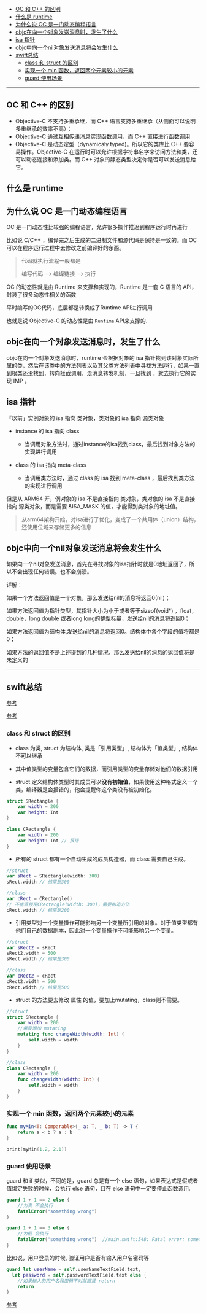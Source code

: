 
- [OC 和 C++ 的区别](#oc-和-c-的区别)
- [什么是 runtime](#什么是-runtime)
- [为什么说 OC 是一门动态编程语言](#为什么说-oc-是一门动态编程语言)
- [objc在向一个对象发送消息时，发生了什么](#objc在向一个对象发送消息时发生了什么)
- [isa 指针](#isa-指针)
- [objc中向一个nil对象发送消息将会发生什么](#objc中向一个nil对象发送消息将会发生什么)
- [swift总结](#swift总结)
  - [class 和 struct 的区别](#class-和-struct-的区别)
  - [实现一个 min 函数，返回两个元素较小的元素](#实现一个-min-函数返回两个元素较小的元素)
  - [guard 使用场景](#guard-使用场景)

-----


## OC 和 C++ 的区别

- Objective-C 不支持多重承继，而 C++ 语言支持多重继承（从侧面可以说明多重继承的效率不高）；
- Objective-C 通过互相传递消息实现函数调用，而 C++ 直接进行函数调用
- Objective-C 是动态定型（dynamicaly typed)。所以它的类库比 C++ 要容易操作。Objective-C 在运行时可以允许根据字符串名字来访问方法和类，还可以动态连接和添加类。而 C++ 对象的静态类型决定你是否可以发送消息给它。


## 什么是 runtime
## 为什么说 OC 是一门动态编程语言 

OC 是一门动态性比较强的编程语言，允许很多操作推迟到程序运行时再进行

比如说 C/C++ ，编译完之后生成的二进制文件和源代码是保持是一致的。而 OC 可以在程序运行过程中去修改之前编译好的东西。

> 代码就执行流程一般都是
>
> 编写代码 --> 编译链接 --> 执行

OC 的动态性就是由 Runtime 来支撑和实现的，Runtime 是一套 C 语言的 API，封装了很多动态性相关的函数

平时编写的OC代码，底层都是转换成了Runtime API进行调用

也就是说 Objective-C 的动态性是由 `Runtime` API来支撑的.

## objc在向一个对象发送消息时，发生了什么

objc在向一个对象发送消息时，runtime 会根据对象的 isa 指针找到该对象实际所属的类，然后在该类中的方法列表以及其父类方法列表中寻找方法运行，如果一直到根类还没找到，转向拦截调用，走消息转发机制，一旦找到 ，就去执行它的实现 IMP 。

## isa 指针

『以前」实例对象的 isa 指向 类对象，类对象的 isa 指向 源类对象

- instance 的 isa 指向 class
  - 当调用对象方法时，通过instance的isa找到class，最后找到对象方法的实现进行调用

- class 的 isa 指向 meta-class
  - 当调用类方法时，通过 class 的 isa 找到 meta-class ，最后找到类方法的实现进行调用

但是从 ARM64 开，例对象的 isa 不是直接指向 类对象，类对象的 isa 不是直接指向 源类对象，而是需要 &ISA_MASK  的值，才能得到类对象的地址值。

> 从arm64架构开始，对isa进行了优化，变成了一个共用体（union）结构，还使用位域来存储更多的信息

## objc中向一个nil对象发送消息将会发生什么

如果向一个nil对象发送消息，首先在寻找对象的isa指针时就是0地址返回了，所以不会出现任何错误。也不会崩溃。

详解：

如果一个方法返回值是一个对象，那么发送给nil的消息将返回0(nil)；

如果方法返回值为指针类型，其指针大小为小于或者等于sizeof(void*) ，float，double，long double 或者long long的整型标量，发送给nil的消息将返回0；

如果方法返回值为结构体,发送给nil的消息将返回0。结构体中各个字段的值将都是0；

如果方法的返回值不是上述提到的几种情况，那么发送给nil的消息的返回值将是未定义的



----

## swift总结


[参考](https://www.jianshu.com/p/f7dd76ea5be5)

[参考](https://www.jianshu.com/p/cc4a737ddc1d)

### class 和 struct 的区别

- class 为类, struct 为结构体, 类是「引用类型」, 结构体为「值类型」, 结构体不可以继承

- 其中值类型的变量包含它们的数据，而引用类型的变量存储对他们的数据引用


- struct 定义结构体类型时其成员可以**没有初始值**，如果使用这种格式定义一个类，编译器是会报错的，他会提醒你这个类没有被初始化。

```swift
struct SRectangle {
    var width = 200
    var height: Int
}

class CRectangle {
    var width = 200
    var height: Int // 报错
}
```

- 所有的 struct 都有一个自动生成的成员构造器，而 class 需要自己生成。

```swift
//struct
var sRect = SRectangle(width: 300)
sRect.width // 结果是300

//class
var cRect = CRectangle()
// 不能直接用CRectangle(width: 300)，需要构造方法
cRect.width // 结果是200
```

- 引用类型对一个变量操作可能影响另一个变量所引用的对象。对于值类型都有他们自己的数据副本，因此对一个变量操作不可能影响另一个变量。

```swift
//struct
var sRect2 = sRect
sRect2.width = 500
sRect.width // 结果是300

//class
var cRect2 = cRect
cRect2.width = 500
cRect.width // 结果是500
```

- struct 的方法要去修改 属性 的值，要加上mutating，class则不需要。

```swift
//struct
struct SRectangle {
    var width = 200
    //需要添加 mutating
    mutating func changeWidth(width: Int) {
        self.width = width
    }
}

//class
class CRectangle {
    var width = 200
    func changeWidth(width: Int) {
        self.width = width
    }
}
```

### 实现一个 min 函数，返回两个元素较小的元素

```swift
func myMin<T: Comparable>(_ a: T, _ b: T) -> T {
    return a < b ? a : b
}

print(myMin(1.2, 2.1))
```

### guard 使用场景

guard 和 if 类似，不同的是，guard 总是有一个 else 语句，如果表达式是假或者值绑定失败的时候，会执行 else 语句，且在 else 语句中一定要停止函数调用.

```swift
guard 1 + 1 == 2 else {
    //为真 不会执行
    fatalError("something wrong")
}

guard 1 + 1 == 3 else {
    //为假 会执行
    fatalError("something wrong")  //main.swift:548: Fatal error: something wrong
}
```

比如说，用户登录的时候, 验证用户是否有输入用户名密码等

```swift
guard let userName = self.userNameTextField.text,
  let password = self.passwordTextField.text else {
    //如果输入的用户名和密码不对就直接 return
    return
}
```

[参考](https://www.jianshu.com/p/23d99f434281)